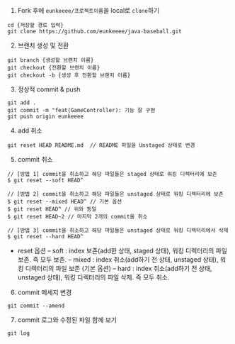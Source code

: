 1. Fork 후에 `eunkeeee/프로젝트이름`을 local로 `clone`하기
```
cd {저장할 경로 입력}
git clone https://github.com/eunkeeee/java-baseball.git
```

2. 브랜치 생성 및 전환
```
git branch {생성할 브랜치 이름}
git checkout {전환할 브랜치 이름}
git checkout -b {생성 후 전환할 브랜치 이름}
```


3. 정상적 commit & push
```
git add .
git commit -m "feat(GameController): 기능 잘 구현
git push origin eunkeeee
```

4. add 취소
```
git reset HEAD README.md  // README 파일을 Unstaged 상태로 변경
```

5. commit 취소
```
// [방법 1] commit을 취소하고 해당 파일들은 staged 상태로 워킹 디렉터리에 보존
$ git reset --soft HEAD^

// [방법 2] commit을 취소하고 해당 파일들은 unstaged 상태로 워킹 디렉터리에 보존
$ git reset --mixed HEAD^ // 기본 옵션
$ git reset HEAD^ // 위와 동일
$ git reset HEAD~2 // 마지막 2개의 commit을 취소

// [방법 3] commit을 취소하고 해당 파일들은 unstaged 상태로 워킹 디렉터리에서 삭제
$ git reset --hard HEAD^
```
- reset 옵션
  – soft : index 보존(add한 상태, staged 상태), 워킹 디렉터리의 파일 보존. 즉 모두 보존.
  – mixed : index 취소(add하기 전 상태, unstaged 상태), 워킹 디렉터리의 파일 보존 (기본 옵션)
  – hard : index 취소(add하기 전 상태, unstaged 상태), 워킹 디렉터리의 파일 삭제. 즉 모두 취소.

6. commit 메세지 변경
```
git commit --amend
```

7. commit 로그와 수정된 파일 함께 보기
```
git log
```
